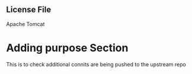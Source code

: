## License File

Apache Tomcat

# Adding purpose Section
This is to check additional connits are being pushed to the upstream repo